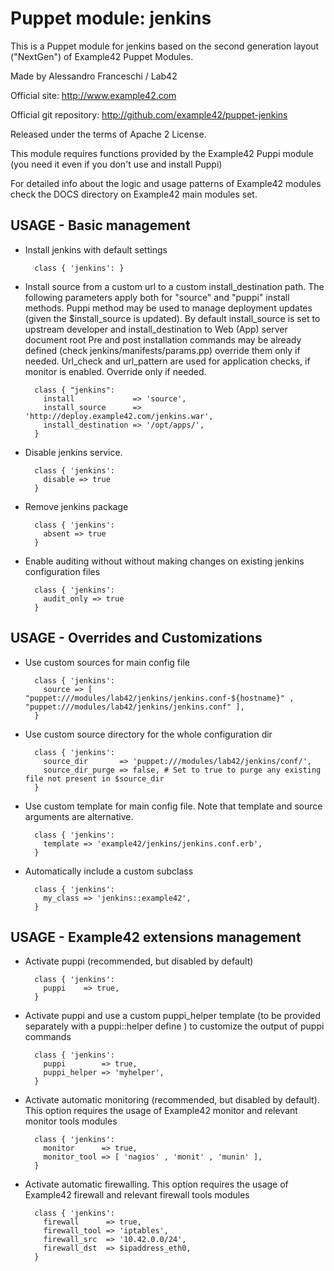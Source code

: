 # Puppet module: jenkins

This is a Puppet module for jenkins based on the second generation layout ("NextGen") of Example42 Puppet Modules.

Made by Alessandro Franceschi / Lab42

Official site: http://www.example42.com

Official git repository: http://github.com/example42/puppet-jenkins

Released under the terms of Apache 2 License.

This module requires functions provided by the Example42 Puppi module (you need it even if you don't use and install Puppi)

For detailed info about the logic and usage patterns of Example42 modules check the DOCS directory on Example42 main modules set.

## USAGE - Basic management

* Install jenkins with default settings

        class { 'jenkins': }

* Install source from a custom url to a custom install_destination path.
  The following parameters apply both for "source" and "puppi" install methods.
  Puppi method may be used to manage deployment updates (given the $install_source is updated).
  By default install_source is set to upstream developer and install_destination to Web (App) server document root
  Pre and post installation commands may be already defined (check jenkins/manifests/params.pp) override them only if needed.
  Url_check and url_pattern are used for application checks, if monitor is enabled. Override only if needed.

        class { "jenkins":
          install             => 'source',
          install_source      => 'http://deploy.example42.com/jenkins.war',
          install_destination => '/opt/apps/',
        }

* Disable jenkins service.

        class { 'jenkins':
          disable => true
        }

* Remove jenkins package

        class { 'jenkins':
          absent => true
        }

* Enable auditing without without making changes on existing jenkins configuration files

        class { 'jenkins':
          audit_only => true
        }


## USAGE - Overrides and Customizations
* Use custom sources for main config file 

        class { 'jenkins':
          source => [ "puppet:///modules/lab42/jenkins/jenkins.conf-${hostname}" , "puppet:///modules/lab42/jenkins/jenkins.conf" ], 
        }


* Use custom source directory for the whole configuration dir

        class { 'jenkins':
          source_dir       => 'puppet:///modules/lab42/jenkins/conf/',
          source_dir_purge => false, # Set to true to purge any existing file not present in $source_dir
        }

* Use custom template for main config file. Note that template and source arguments are alternative. 

        class { 'jenkins':
          template => 'example42/jenkins/jenkins.conf.erb',
        }

* Automatically include a custom subclass

        class { 'jenkins':
          my_class => 'jenkins::example42',
        }


## USAGE - Example42 extensions management 
* Activate puppi (recommended, but disabled by default)

        class { 'jenkins':
          puppi    => true,
        }

* Activate puppi and use a custom puppi_helper template (to be provided separately with a puppi::helper define ) to customize the output of puppi commands 

        class { 'jenkins':
          puppi        => true,
          puppi_helper => 'myhelper', 
        }

* Activate automatic monitoring (recommended, but disabled by default). This option requires the usage of Example42 monitor and relevant monitor tools modules

        class { 'jenkins':
          monitor      => true,
          monitor_tool => [ 'nagios' , 'monit' , 'munin' ],
        }

* Activate automatic firewalling. This option requires the usage of Example42 firewall and relevant firewall tools modules

        class { 'jenkins':       
          firewall      => true,
          firewall_tool => 'iptables',
          firewall_src  => '10.42.0.0/24',
          firewall_dst  => $ipaddress_eth0,
        }

